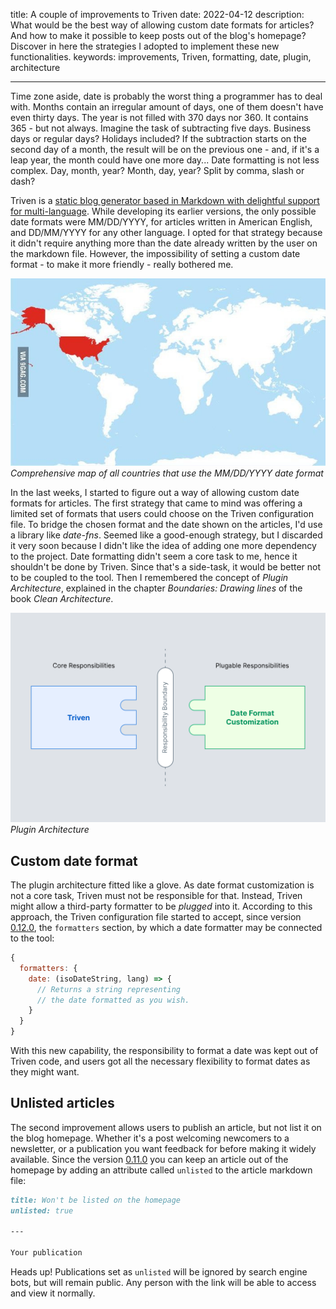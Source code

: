 title: A couple of improvements to Triven
date: 2022-04-12
description: What would be the best way of allowing custom date formats for articles? And how to make it possible to keep posts out of the blog's homepage? Discover in here the strategies I adopted to implement these new functionalities.
keywords: improvements, Triven, formatting, date, plugin, architecture

---

Time zone aside, date is probably the worst thing a programmer has to deal with. Months contain an irregular amount of days, one of them doesn't have even thirty days. The year is not filled with 370 days nor 360. It contains 365 - but not always. Imagine the task of subtracting five days. Business days or regular days? Holidays included? If the subtraction starts on the second day of a month, the result will be on the previous one - and, if it's a leap year, the month could have one more day... Date formatting is not less complex. Day, month, year? Month, day, year? Split by comma, slash or dash?

Triven is a [static blog generator based in Markdown with delightful support for multi-language](https://rafaelcamargo.com/blog/generating-a-multi-language-blog-based-in-markdown/). While developing its earlier versions, the only possible date formats were MM/DD/YYYY, for articles written in American English, and DD/MM/YYYY for any other language. I opted for that strategy because it didn't require anything more than the date already written by the user on the markdown file. However, the impossibility of setting a custom date format - to make it more friendly - really bothered me.

![Specific U.S. date format](../../images/specific-us-date-format.jpeg)  
_Comprehensive map of all countries that use the MM/DD/YYYY date format_

In the last weeks, I started to figure out a way of allowing custom date formats for articles. The first strategy that came to mind was offering a limited set of formats that users could choose on the Triven configuration file. To bridge the chosen format and the date shown on the articles, I'd use a library like *date-fns*. Seemed like a good-enough strategy, but I discarded it very soon because I didn't like the idea of adding one more dependency to the project. Date formatting didn't seem a core task to me, hence it shouldn't be done by Triven. Since that's a side-task, it would be better not to be coupled to the tool. Then I remembered the concept of *Plugin Architecture*, explained in the chapter *Boundaries: Drawing lines* of the book *Clean Architecture*.

![Plugin Architecture](../../images/plugin-architecture.svg)  
_Plugin Architecture_

## Custom date format

The plugin architecture fitted like a glove. As date format customization is not a core task, Triven must not be responsible for that. Instead, Triven might allow a third-party formatter to be *plugged* into it. According to this approach, the Triven configuration file started to accept, since version [0.12.0](https://github.com/glorious-codes/glorious-triven/commit/db4fb2dd0bd63346bd31e0e3f716d858854e1a9c), the `formatters` section, by which a date formatter may be connected to the tool:

``` javascript
{
  formatters: {
    date: (isoDateString, lang) => {
      // Returns a string representing
      // the date formatted as you wish.
    }
  }
}
```
With this new capability, the responsibility to format a date was kept out of Triven code, and users got all the necessary flexibility to format dates as they might want.

## Unlisted articles

The second improvement allows users to publish an article, but not list it on the blog homepage. Whether it's a post welcoming newcomers to a newsletter, or a publication you want feedback for before making it widely available. Since the version [0.11.0](https://github.com/glorious-codes/glorious-triven/commit/dfc6f6027a947729f988d5d0b396575d63060d04) you can keep an article out of the homepage by adding an attribute called `unlisted` to the article markdown file:

``` markdown
title: Won't be listed on the homepage
unlisted: true

---

Your publication
```
Heads up! Publications set as `unlisted` will be ignored by search engine bots, but will remain public. Any person with the link will be able to access and view it normally.
